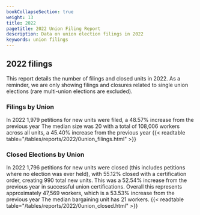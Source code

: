 ```yaml
---
bookCollapseSection: true
weight: 13
title: 2022
pagetitle: 2022 Union Filing Report
description: Data on union election filings in 2022
keywords: union filings
---
```


## 2022 filings

This report details the number of filings and closed units in 2022. As a reminder, we are only showing filings and closures related to single union elections (rare multi-union elections are excluded).

### Filings by Union
In 2022 1,979 petitions for new units were filed, a 48.57% increase from the previous year The median size was 20 with a total of 108,006 workers across all units, a 45.40% increase from the previous year
{{< readtable table="/tables/reports/2022/0union_filings.html" >}}

### Closed Elections by Union
In 2022 1,796 petitions for new units were closed (this includes petitions where no election was ever held), with 55.12% closed with a certification order, creating 990 total new units. This was a 52.54% increase from the previous year in successful union certifications. Overall this represents approximately 47,569 workers, which is a 53.53% increase from the previous year The median bargaining unit has 21 workers.
{{< readtable table="/tables/reports/2022/0union_closed.html" >}}
